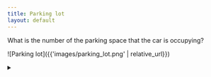 ```yaml
---
title: Parking lot
layout: default
---
```


What is the number of the parking space that the car is occupying?

![Parking lot]({{'images/parking_lot.png' | relative_url}})

<details><summary></summary>

The car in space **87**.

This becomes more obvious if we turn the image upside down. The lots are
actually numbered from 86-91:

![Parking lot upside-down]({{'images/parking_lot_upside_down.png' | relative_url}})

</details>